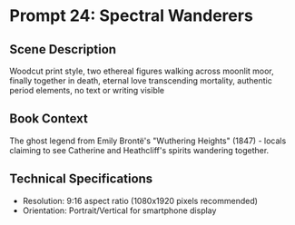 # Prompt 24: Spectral Wanderers

## Scene Description
Woodcut print style, two ethereal figures walking across moonlit moor, finally together in death, eternal love transcending mortality, authentic period elements, no text or writing visible

## Book Context
The ghost legend from Emily Brontë's "Wuthering Heights" (1847) - locals claiming to see Catherine and Heathcliff's spirits wandering together.

## Technical Specifications
- Resolution: 9:16 aspect ratio (1080x1920 pixels recommended)
- Orientation: Portrait/Vertical for smartphone display